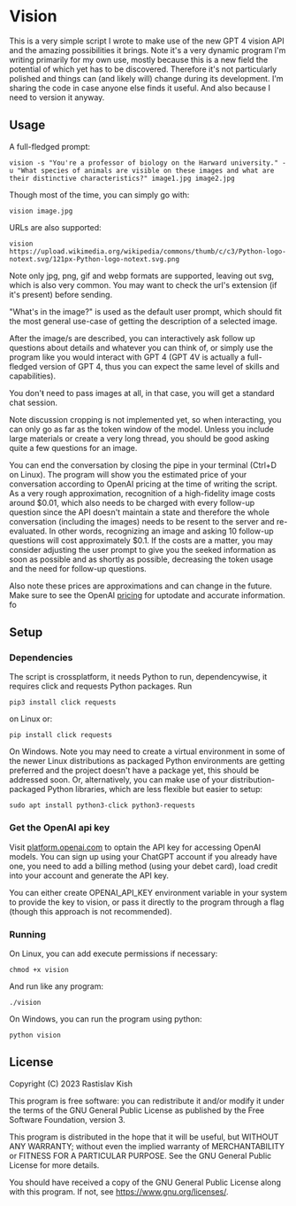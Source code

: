 # Vision

This is a very simple script I wrote to make use of the new GPT 4 vision API and the amazing possibilities it brings. Note it's a very dynamic program I'm writing primarily for my own use, mostly because this is a new field the potential of which yet has to be discovered. Therefore it's not particularly polished and things can (and likely will) change during its development. I'm sharing the code in case anyone else finds it useful. And also because I need to version it anyway.

## Usage

A full-fledged prompt:

```
vision -s "You're a professor of biology on the Harward university." -u "What species of animals are visible on these images and what are their distinctive characteristics?" image1.jpg image2.jpg
```

Though most of the time, you can simply go with:

```
vision image.jpg
```

URLs are also supported:

```
vision https://upload.wikimedia.org/wikipedia/commons/thumb/c/c3/Python-logo-notext.svg/121px-Python-logo-notext.svg.png
```

Note only jpg, png, gif and webp formats are supported, leaving out svg, which is also very common. You may want to check the url's extension (if it's present) before sending.

"What's in the image?" is used as the default user prompt, which should fit the most general use-case of getting the description of a selected image.

After the image/s are described, you can interactively ask follow up questions about details and whatever you can think of, or simply use the program like you would interact with GPT 4 (GPT 4V is actually a full-fledged version of GPT 4, thus you can expect the same level of skills and capabilities).

You don'ŧ need to pass images at all, in that case, you will get a standard chat session.

Note discussion cropping is not implemented yet, so when interacting, you can only go as far as the token window of the model. Unless you include large materials or create a very long thread, you should be good asking quite a few questions for an image.

You can end the conversation by closing the pipe in your terminal (Ctrl+D on Linux). The program will show you the estimated price of your conversation according to OpenAI pricing at the time of writing the script. As a very rough approximation, recognition of a high-fidelity image costs around $0.01, which also needs to be charged with every follow-up question since the API doesn't maintain a state and therefore the whole conversation (including the images) needs to be resent to the server and re-evaluated. In other words, recognizing an image and asking 10 follow-up questions will cost approximately $0.1. If the costs are a matter, you may consider adjusting the user prompt to give you the seeked information as soon as possible and as shortly as possible, decreasing the token usage and the need for follow-up questions.

Also note these prices are approximations and can change in the future. Make sure to see the OpenAI [pricing](https://openai.com/pricing) for uptodate and accurate information. fo

## Setup

### Dependencies

The script is crossplatform, it needs Python to run, dependencywise, it requires click and requests Python packages. Run

```
pip3 install click requests
```

on Linux or:
```
pip install click requests
```

On Windows. Note you may need to create a virtual environment in some of the newer Linux distributions as packaged Python environments are getting preferred and the project doesn't have a package yet, this should be addressed soon. Or, alternatively, you can make use of your distribution-packaged Python libraries, which are less flexible but easier to setup:

```
sudo apt install python3-click python3-requests
```

### Get the OpenAI api key

Visit [platform.openai.com](https://platform.openai.com) to optain the API key for accessing OpenAI models. You can sign up using your ChatGPT account if you already have one, you need to add a billing method (using your debet card), load credit into your account and generate the API key.

You can either create OPENAI_API_KEY environment variable in your system to provide the key to vision, or pass it directly to the program through a flag (though this approach is not recommended).

### Running

On Linux, you can add execute permissions if necessary:

```
chmod +x vision
```

And run like any program:

```
./vision
```

On Windows, you can run the program using python:

```
python vision
```

## License

Copyright (C) 2023 Rastislav Kish

This program is free software: you can redistribute it and/or modify
it under the terms of the GNU General Public License as published by
the Free Software Foundation, version 3.

This program is distributed in the hope that it will be useful,
but WITHOUT ANY WARRANTY; without even the implied warranty of
MERCHANTABILITY or FITNESS FOR A PARTICULAR PURPOSE. See the
GNU General Public License for more details.

You should have received a copy of the GNU General Public License
along with this program. If not, see <https://www.gnu.org/licenses/>.

